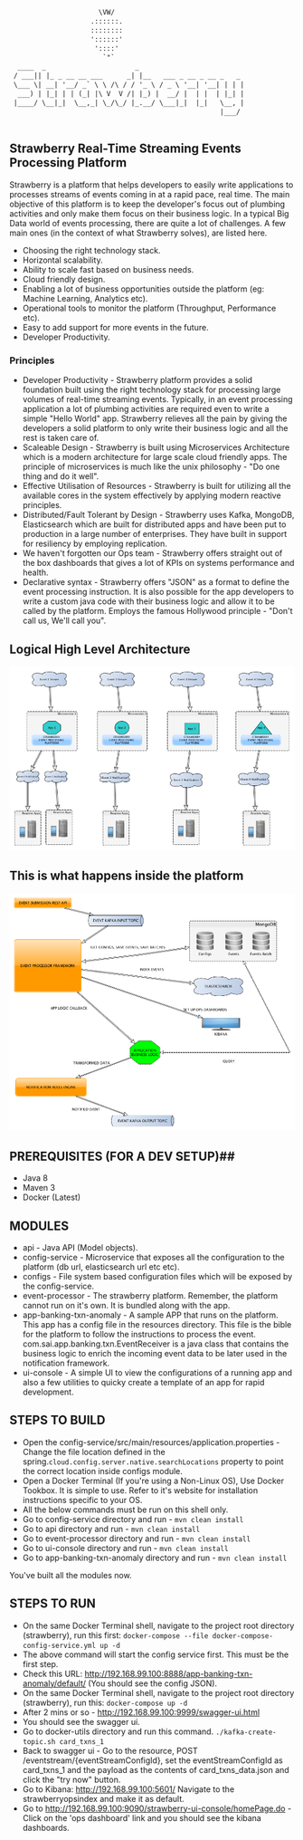 ```

                      \VW/
                    .::::::.
                    ::::::::
                    '::::::'
                     '::::'
                       `"`
  ____  _                      _                           
 / ___|| |_ _ __ __ ___      _| |__   ___ _ __ _ __ _   _  
 \___ \| __| '__/ _` \ \ /\ / / '_ \ / _ \ '__| '__| | | | 
  ___) | |_| | | (_| |\ V  V /| |_) |  __/ |  | |  | |_| | 
 |____/ \__|_|  \__,_| \_/\_/ |_.__/ \___|_|  |_|   \__, | 
                                                    |___/


```
## Strawberry Real-Time Streaming Events Processing Platform ##
Strawberry is a platform that helps developers to easily write applications to processes streams of events coming in at a rapid pace, real time. The main objective of this platform is to keep the developer's focus out of plumbing activities and only make them focus on their business logic. 
In a typical Big Data world of events processing, there are quite a lot of challenges. A few main ones (in the context of what Strawberry solves), are listed here.

 - Choosing the right technology stack.
 - Horizontal scalability.
 - Ability to scale fast based on business needs.
 - Cloud friendly design.
 - Enabling a lot of business opportunities outside the platform (eg: Machine Learning, Analytics etc).
 - Operational tools to monitor the platform (Throughput, Performance etc).
 - Easy to add support for more events in the future.
 - Developer Productivity.
 
 ### Principles ###
 - Developer Productivity - Strawberry platform provides a solid foundation built using the right technology stack for processing large volumes of real-time streaming events. Typically, in an event processing application a lot of plumbing activities are required even to write a simple "Hello World" app. Strawberry relieves all the pain by giving the developers a solid platform to only write their business logic and all the rest is taken care of.
 - Scaleable Design - Strawberry is built using Microservices Architecture which is a modern architecture for large scale cloud friendly apps. The principle of microservices is much like the unix philosophy - "Do one thing and do it well".
 - Effective Utilisation of Resources - Strawberry is built for utilizing all the available cores in the system effectively by applying modern reactive principles.
 - Distributed/Fault Tolerant by Design - Strawberry uses Kafka, MongoDB, Elasticsearch which are built for distributed apps and have been put to production in a large number of enterprises. They have built in support for resiliency by employing replication.
 - We haven't forgotten our Ops team - Strawberry offers straight out of the box dashboards that gives a lot of KPIs on systems performance and health.
 -   Declarative syntax - Strawberry offers "JSON" as a format to define the event processing instruction. It is also possible for the app developers to write a custom java code with their business logic and allow it to be called by the platform. Employs the famous Hollywood principle - "Don't call us, We'll call you".
 
## Logical High Level Architecture ##
![Alt text](HighLevelLogicalArch.png?raw=true "High Level Logical Architecture")

## This is what happens inside the platform ##
![Alt text](Strawberry_Dissection.png?raw=true "This is what happens inside the platform")

## PREREQUISITES (FOR A DEV SETUP)##
* Java 8
* Maven 3
* Docker (Latest)

## MODULES ##
 - api - Java API (Model objects).
 - config-service - Microservice that exposes all the configuration to the platform (db url, elasticsearch url etc etc).
 - configs - File system based configuration files which will be exposed by the config-service.
 - event-processor - The strawberry platform. Remember, the platform cannot run on it's own. It is bundled along with the app.
 - app-banking-txn-anomaly - A sample APP that runs on the platform. This app has a config file in the resources directory. This file is the bible for the platform to follow the instructions to process the event. com.sai.app.banking.txn.EventReceiver is a java class that contains the business logic to enrich the incoming event data to be later used in the notification framework.
 - ui-console - A simple UI to view the configurations of a running app and also a few utilities to quicky create a template of an app for rapid development.

## STEPS TO BUILD ##
* Open the config-service/src/main/resources/application.properties - Change the file location defined in the spring.```cloud.config.server.native.searchLocations``` property to point the correct location inside configs module. 
* Open a Docker Terminal (If you're using a Non-Linux OS), Use Docker Tookbox. It is simple to use. Refer to it's website for installation instructions specific to your OS.
* All the below commands must be run on this shell only.
* Go to config-service directory and run - `mvn clean install`
* Go to api directory and run - `mvn clean install`
* Go to event-processor directory and run - `mvn clean install`
* Go to ui-console directory and run - `mvn clean install`
* Go to app-banking-txn-anomaly directory and run - `mvn clean install`

You've built all the modules now.

## STEPS TO RUN ##
* On the same Docker Terminal shell, navigate to the project root directory (strawberry), run this first:  ``` docker-compose --file docker-compose-config-service.yml up -d ```
* The above command will start the config service first. This must be the first step. 
* Check this URL:  http://192.168.99.100:8888/app-banking-txn-anomaly/default/    (You should see the config JSON).
* On the same Docker Terminal shell, navigate to the project root directory (strawberry), run this:  ``` docker-compose up -d ```
* After 2 mins or so - http://192.168.99.100:9999/swagger-ui.html
* You should see the swagger ui.
* Go to docker-utils directory and run this command. ``` ./kafka-create-topic.sh card_txns_1 ```
* Back to swagger ui - Go to the resource, POST /eventstream/{eventStreamConfigId}, set the eventStreamConfigId as card_txns_1 and the payload as the contents of card_txns_data.json and click the "try now" button.
* Go to Kibana: http://192.168.99.100:5601/ Navigate to the strawberryopsindex and make it as default.
* Go to http://192.168.99.100:9090/strawberry-ui-console/homePage.do - Click on the 'ops dashboard' link and you should see the kibana dashboards.






















